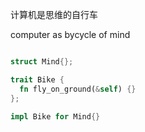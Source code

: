 计算机是思维的自行车

computer as bycycle of mind

```rust

struct Mind{};

trait Bike {
  fn fly_on_ground(&self) {}
};

impl Bike for Mind{}

```